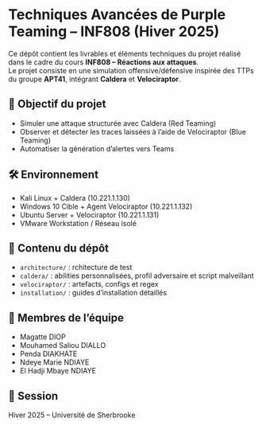 # Techniques Avancées de Purple Teaming – INF808 (Hiver 2025)

Ce dépôt contient les livrables et éléments techniques du projet réalisé dans le cadre du cours **INF808 – Réactions aux attaques**.  
Le projet consiste en une simulation offensive/défensive inspirée des TTPs du groupe **APT41**, intégrant **Caldera** et **Velociraptor**.

## 🎯 Objectif du projet
- Simuler une attaque structurée avec Caldera (Red Teaming)
- Observer et détecter les traces laissées à l’aide de Velociraptor (Blue Teaming)
- Automatiser la génération d’alertes vers Teams 

## 🛠️ Environnement
- Kali Linux + Caldera (10.221.1.130)
- Windows 10 Cible + Agent Velociraptor (10.221.1.132)
- Ubuntu Server + Velociraptor (10.221.1.131)
- VMware Workstation / Réseau isolé

## 📂 Contenu du dépôt
- `architecture/` : rchitecture de test
- `caldera/` : abilities personnalisées, profil adversaire et script malveillant
- `velociraptor/` : artefacts, configs et regex
- `installation/` : guides d’installation détaillés

## 👥 Membres de l’équipe
- Magatte DIOP
- Mouhamed Saliou DIALLO
- Penda DIAKHATE
- Ndeye Marie NDIAYE
- El Hadji Mbaye NDIAYE

## 📅 Session
Hiver 2025 – Université de Sherbrooke

